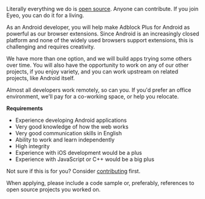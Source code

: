 Literally everything we do is [open source](https://hg.adblockplus.org). Anyone can contribute. If you join Eyeo, you can do it for a living.

As an Android developer, you will help make Adblock Plus for Android as powerful as our browser extensions. Since Android is an increasingly closed platform and none of the widely used browsers support extensions, this is challenging and requires creativity.

We have more than one option, and we will build apps trying some others over time. You will also have the opportunity to work on any of our other projects, if you enjoy variety, and you can work upstream on related projects, like Android itself.

Almost all developers work remotely, so can you. If you'd prefer an office environment, we'll pay for a co-working space, or help you relocate.

**Requirements**

- Experience developing Android applications
- Very good knowledge of how the web works
- Very good communication skills in English
- Ability to work and learn independently
- High integrity
- Experience with iOS development would be a plus
- Experience with JavaScript or C++ would be a big plus

Not sure if this is for you? Consider [contributing](https://adblockplus.org/en/contribute-code) first.

When applying, please include a code sample or, preferably, references to open source projects you worked on.
